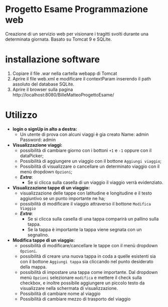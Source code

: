 # **Progetto Esame Programmazione web**
Creazione di un servizio web per visionare i tragitti svolti durante una determinata giornata.
Basato su Tomcat 9 e SQLite.
# installazione software
1. Copiare il file .war nella cartella webapp di Tomcat
2. Aprire il file web.xml e modificare il contextParam inserendo il path assoluto del database SQLite.
3. Aprire il browser sulla pagina http://localhost:8080/BilleMatteoProgettoEsame/
# Utilizzo
-  **login o signUp in alto a destra:**
	- Un utente di prova con alcuni viaggi è gia creato Name: admin Password: admin
- **Visualizzazione viaggi:**
	- possibilità di cambiare giorno con i bottoni `+1` e `-1` oppure con il dataPicker;
	- Possibilità di aggiungere un viaggio con il bottone `Aggiungi viaggio`;
	- Possibilità di visualizzare o cancellare un determinato viaggio con il menù dropdown  `Opzioni`;
	- ***Extra***:
		- Se si clicca sulla casella di un viaggio il viaggio verrà evidenziato.
- **Visualizzazione tappe di un viaggio:**
	- visualizzazione delle tappe con latitudine e longitudine e il testo aggiuntivo se un punto importante ne ha;
	- possibilità di modificare il viaggio attraverso il bottone `Modifica Viaggio`
	- ***Extra***:
		- Se si clicca sulla casella di una tappa comparirà un pallino sulla tappa.
		- Se la tappa è importante la tappa viene segnata con un segnalino.
- **Modifica tappe di un viaggio:**
	- possibilità di modificare/cancellare le tappe con il menù dropdown `Opzioni`.
	- possibilità di creare una nuova tappa in coda a quelle esistenti sia con il bottone `Aggiungi tappa` sia cliccando nel punto desiderato della mappa.
	- possibilità di impostare una tappa come importante. Dal dropdown menù  `Opzioni` selezionare `modifica` e mettere il check sulla checkbox, e inoltre possibile aggiungere un piccolo testo da visualizzare nella schermata di visualizzazione.
	- Possibilità di cambiare nome al viaggio
	- Possibilità di cambiare mezzo di trasporto del viaggio
